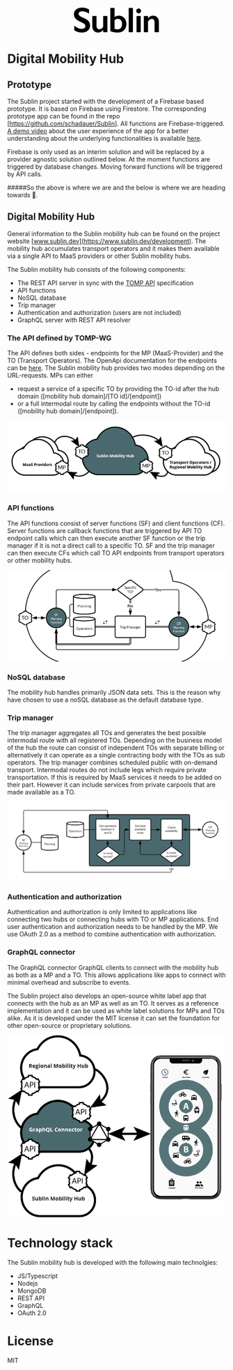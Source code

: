 <p align="center">
<img src="doc/img/sublin-logo-200.png">
</p>

# Digital Mobility Hub

## Prototype
The Sublin project started with the development of a Firebase based prototype. It is based on Firebase using Firestore. The corresponding prototype app can be found in the repo [https://github.com/schadauer/Sublin]. All functions are Firebase-triggered. [A demo video](https://youtu.be/fUwMlH78LVI) about the user experience of the app for a better understanding about the underlying functionalities is available [here](https://youtu.be/fUwMlH78LVI).

Firebase is only used as an interim solution and will be replaced by a provider agnostic solution outlined below. At the moment functions are triggered by database changes. Moving forward functions will be triggered by API calls.

#####So the above is where we are and the below is where we are heading towards 🚀.


## Digital Mobility Hub
General information to the Sublin mobility hub can be found on the project website [www.sublin.dev](https://www.sublin.dev/development). The mobility hub accumulates transport operators and it makes them available via a single API to MaaS providers or other Sublin mobility hubs.

The Sublin mobility hub consists of the following components:
- The REST API server in sync with the [TOMP API](https://app.swaggerhub.com/apis/TOMP-API-WG/transport-operator_maas_provider_api/) specification
- API functions
- NoSQL database
- Trip manager
- Authentication and authorization (users are not included)
- GraphQL server with REST API resolver

### The API defined by TOMP-WG
The API defines both sides - endpoints for the MP (MaaS-Provider) and the TO (Transport Operators). The OpenApi documentation for the endpoints can be [here](https://app.swaggerhub.com/apis/TOMP-API-WG/transport-operator_maas_provider_api/). The Sublin mobility hub provides two modes depending on the URL-requests. MPs can either 
- request a service of a specific TO by providing the TO-id after the hub domain ([mobility hub domain]/[TO id]/[endpoint])
- or a full intermodal route by calling the endpoints without the TO-id ([mobility hub domain]/[endpoint]).

<p align="center">
<img src="doc/img/sublin-mobility-hub-overview.png">
</p>

### API functions
The API functions consist of server functions (SF) and client functions (CF). Server functions are callback functions that are triggered by API TO endpoint calls which can then execute another SF function or the trip manager if it is not a direct call to a specific TO. SF and the trip manager can then execute CFs which call TO API endpoints from transport operators or other mobility hubs.
<p align="center">
<img src="doc/img/sublin-functions-overview.png">
</p>

### NoSQL database
The mobility hub handles primarily JSON data sets. This is the reason why have chosen to use a noSQL database as the default database type.

### Trip manager
The trip manager aggregates all TOs and generates the best possible intermodal route with all registered TOs. Depending on the business model of the hub the route can consist of independent TOs with separate billing or alternatively it can operate as a single contracting body with the TOs as sub operators. The trip manager combines scheduled public with on-demand transport. Intermodal routes do not include legs which require private transportation. If this is required by MaaS services it needs to be added on their part. However it can include services from private carpools that are made available as a TO.
<p align="center">
<img src="doc/img/sublin-trip-manager.png">
</p>

### Authentication and authorization
Authentication and authorization is only limited to applications like connecting two hubs or connecting hubs with TO or MP applications. End user authentication and authorization needs to be handled by the MP. We use OAuth 2.0 as a method to combine authentication with authorization.

### GraphQL connector
The GraphQL connector GraphQL clients to connect with the mobility hub as both as a MP and a TO. This allows applications like apps to connect with minimal overhead and subscribe to events.

The Sublin project also develops an open-source white label app that connects with the hub as an MP as well as an TO. It serves as a reference implementation and it can be used as white label solutions for MPs and TOs alike. As it is developed under the MIT license it can set the foundation for other open-source or proprietary solutions.

<p align="center">
<img width='500' src="doc/img/sublin-graphql-connector.png">
</p>

# Technology stack
The Sublin mobility hub is developed with the following main technolgies:
- JS/Typescript
- Nodejs
- MongoDB
- REST API
- GraphQL
- OAuth 2.0

# License
MIT